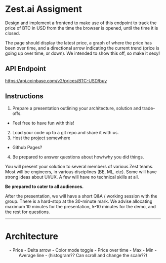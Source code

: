 # Zest.ai Assigment
Design and implement a frontend to make use of this endpoint to track the price of BTC in USD from the time the browser is opened, until the time it is closed.

The page should display the latest price, a graph of where the price has been over time, and a directional arrow indicating the current trend (price is going up over time, or down). We intended to show this off, so make it sexy!

## API Endpoint
https://api.coinbase.com/v2/prices/BTC-USD/buy

## Instructions
1. Prepare a presentation outlining your architecture, solution and trade-offs.
  - Feel free to have fun with this!
2. Load your code up to a git repo and share it with us.
3. Host the project somewhere
  - Github Pages?
4. Be prepared to answer questions about how/why you did things.

You will present your solution to several members of various Zest teams. Most will be engineers, in various disciplines (BE, ML, etc). Some will have strong ideas about UI/UX. A few will have no technical skills at all.

**Be prepared to cater to all audiences.**

After the presentation, we will have a short Q&A / working session with the group. There is a hard-stop at the 30-minute mark. We advise allocating maximum 10 minutes for the presentation, 5-10 minutes for the demo, and the rest for questions.


---
# Architecture

<App>
  <Header>
    - Price
    - Delta arrow
    - Color mode toggle
  <Chart>
    - Price over time
    - Max
    - Min
    - Average line
    - (histogram?? Can scroll and change the scale??)